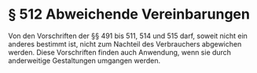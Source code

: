 # § 512 Abweichende Vereinbarungen
Von den Vorschriften der §§ 491 bis 511, 514 und 515 darf, soweit nicht ein anderes bestimmt ist, nicht zum Nachteil des Verbrauchers abgewichen werden. Diese Vorschriften finden auch Anwendung, wenn sie durch anderweitige Gestaltungen umgangen werden.